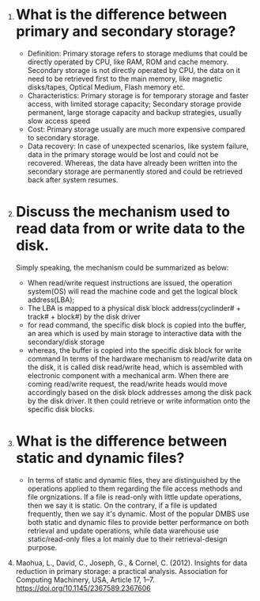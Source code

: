 1. # What is the difference between primary and secondary storage?
   * Definition: Primary storage refers to storage mediums that could be directly operated by CPU, like RAM, ROM and cache memory. Secondary storage is not directly operated by CPU, the data on it need to be retrieved first to the main memory, like magnetic disks/tapes, Optical Medium, Flash memory etc.
   * Characteristics: Primary storage is for temporary storage and faster access, with limited storage capacity; Secondary storage provide permanent, large storage capacity and backup strategies, usually slow access speed
   * Cost: Primary storage usually are much more expensive compared to secondary storage.
   * Data recovery: In case of unexpected scenarios, like system failure, data in the primary storage would be lost and could not be recovered. Whereas, the data have already been written into the secondary storage are permanently stored and could be retrieved back after system resumes.
2. # Discuss the mechanism used to read data from or write data to the disk.
   Simply speaking, the mechanism could be summarized as below:
   * When read/write request instructions are issued, the operation system(OS) will read the machine code and get the logical block address(LBA);
   * The LBA is mapped to a physical disk block address(cyclinder# + track# + block#) by the disk driver
   * for read command, the specific disk block is copied into the buffer, an area which is used by main storage to interactive data with the secondary/disk storage
   * whereas, the buffer is copied into the specific disk block for write command
   In terms of the hardware mechanism to read/write data on the disk, it is called disk read/write head, which is assembled with electronic component with a mechanical arm. When there are coming read/write request, the read/write heads would move accordingly based on the disk block addresses among the disk pack by the disk driver. It then could retrieve or write information onto the specific disk blocks.
4. # What is the difference between static and dynamic files?
   * In terms of static and dynamic files, they are distinguished by the operations applied to them regarding the file access methods and file orgnizations. If a file is read-only with little update operations, then we say it is static. On the contrary, if a file is updated frequently, then we say it's dynamic. Most of the popular DMBS use both static and dynamic files to provide better performance on both retrieval and update operations, while data warehouse use static/read-only files a lot mainly due to their retrieval-design purpose.

1.  Maohua, L., David, C., Joseph, G., & Cornel, C. (2012). Insights for data reduction in primary storage: a practical analysis. Association for Computing Machinery, USA, Article 17, 1–7. https://doi.org/10.1145/2367589.2367606
